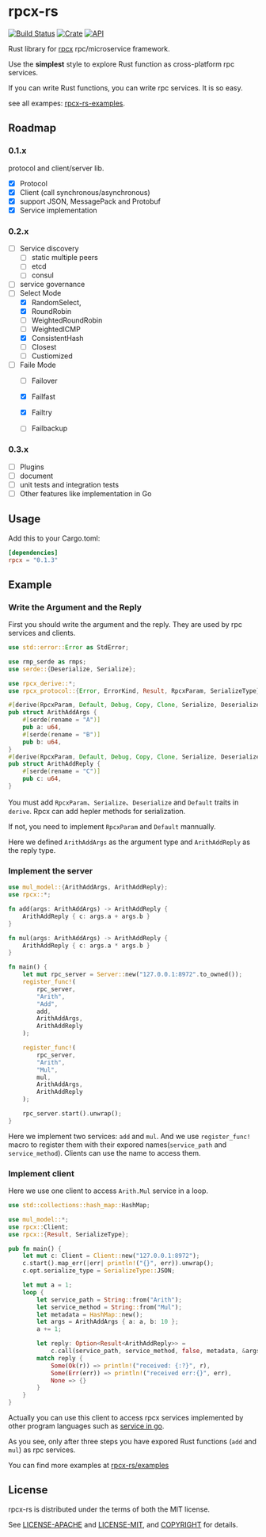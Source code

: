 # rpcx-rs

[![Build Status](https://travis-ci.org/smallnest/rpcx-rs.svg?branch=master)](https://travis-ci.org/smallnest/rpcx-rs)
[![Crate](https://img.shields.io/crates/v/rpcx.svg)](https://crates.io/crates/rpcx)
[![API](https://docs.rs/rpcx/badge.svg)](https://docs.rs/rpcx)

Rust library for [rpcx](https://rpcx.site) rpc/microservice framework.

Use the **simplest** style to explore Rust function as cross-platform rpc services.

If you can write Rust functions, you can write rpc services. It is so easy.


see all exampes: [rpcx-rs-examples](https://github.com/smallnest/rpcx-rs-examples).

## Roadmap

###  0.1.x

protocol and client/server lib.

- [x] Protocol
- [x] Client (call synchronous/asynchronous)
- [x] support JSON, MessagePack and Protobuf
- [x] Service implementation

### 0.2.x

- [ ] Service discovery
  - [ ] static multiple peers 
  - [ ] etcd
  - [ ] consul
- [ ] service governance
 - [ ] Select Mode
   - [x] RandomSelect,
   - [x] RoundRobin
   - [ ] WeightedRoundRobin
   - [ ] WeightedICMP
   - [x] ConsistentHash
   - [ ] Closest
   - [ ] Custiomized
 - [ ] Faile Mode
   - [ ] Failover
   - [x] Failfast
   - [x] Failtry
   - [ ] Failbackup


### 0.3.x

- [ ] Plugins
- [ ] document
- [ ] unit tests and integration tests
- [ ] Other features like implementation in Go

## Usage

Add this to your Cargo.toml:

```toml
[dependencies]
rpcx = "0.1.3"
```

## Example

### Write the Argument and the Reply

First you should write the argument and the reply. They are used by rpc services and clients.

```rust
use std::error::Error as StdError;

use rmp_serde as rmps; 
use serde::{Deserialize, Serialize};

use rpcx_derive::*;
use rpcx_protocol::{Error, ErrorKind, Result, RpcxParam, SerializeType};

#[derive(RpcxParam, Default, Debug, Copy, Clone, Serialize, Deserialize)]
pub struct ArithAddArgs {
    #[serde(rename = "A")]
    pub a: u64,
    #[serde(rename = "B")]
    pub b: u64,
}
#[derive(RpcxParam, Default, Debug, Copy, Clone, Serialize, Deserialize)]
pub struct ArithAddReply {
    #[serde(rename = "C")]
    pub c: u64,
}
```

You must add `RpcxParam`、`Serialize`、`Deserialize` and `Default` traits in `derive`. Rpcx can add hepler methods for serialization.

If not, you need to implement `RpcxParam` and `Default` mannually.

Here we defined `ArithAddArgs` as the argument type and `ArithAddReply` as the reply type.

### Implement the server

```rust
use mul_model::{ArithAddArgs, ArithAddReply};
use rpcx::*;

fn add(args: ArithAddArgs) -> ArithAddReply {
    ArithAddReply { c: args.a + args.b }
}

fn mul(args: ArithAddArgs) -> ArithAddReply {
    ArithAddReply { c: args.a * args.b }
}

fn main() {
    let mut rpc_server = Server::new("127.0.0.1:8972".to_owned());
    register_func!(
        rpc_server,
        "Arith",
        "Add",
        add,
        ArithAddArgs,
        ArithAddReply
    );

    register_func!(
        rpc_server,
        "Arith",
        "Mul",
        mul,
        ArithAddArgs,
        ArithAddReply
    );

    rpc_server.start().unwrap();
}
```
Here we implement two services: `add` and `mul`. And we use `register_func!` macro to register them with their expored names(`service_path` and `service_method`). Clients can use the name to access them.

### Implement client

Here we use one client to access `Arith.Mul` service in a loop.

```rust
use std::collections::hash_map::HashMap;

use mul_model::*;
use rpcx::Client;
use rpcx::{Result, SerializeType};

pub fn main() {
    let mut c: Client = Client::new("127.0.0.1:8972");
    c.start().map_err(|err| println!("{}", err)).unwrap();
    c.opt.serialize_type = SerializeType::JSON;

    let mut a = 1;
    loop {
        let service_path = String::from("Arith");
        let service_method = String::from("Mul");
        let metadata = HashMap::new();
        let args = ArithAddArgs { a: a, b: 10 };
        a += 1;

        let reply: Option<Result<ArithAddReply>> =
            c.call(service_path, service_method, false, metadata, &args);
        match reply {
            Some(Ok(r)) => println!("received: {:?}", r),
            Some(Err(err)) => println!("received err:{}", err),
            None => {}
        }
    }
}
```

Actually you can use this client to access rpcx services implemented by other program languages such as [service in go](https://github.com/rpcx-ecosystem/rpcx-examples3/tree/master/102basic).


As you see, only after three steps you have expored Rust functions (`add` and `mul`) as rpc services.

You can find more examples at [rpcx-rs/examples](https://github.com/smallnest/rpcx-rs/tree/master/examples)

## License

rpcx-rs is distributed under the terms of both the MIT license.

See [LICENSE-APACHE](LICENSE-APACHE) and [LICENSE-MIT](LICENSE-MIT), and
[COPYRIGHT](COPYRIGHT) for details.
